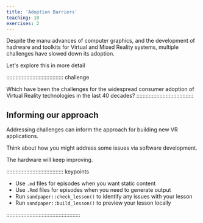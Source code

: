 ```yaml
---
title: 'Adoption Barriers'
teaching: 10
exercises: 2
---
```



Despite the manu advances of computer graphics, and
the development of hadrware and toolkits for Virtual and Mixed Reality systems, 
multiple challenges have slowed down its adoption.

Let's explore this in more detail

::::::::::::::::::::::::::::::::::::: challenge

Which have been the challenges for the widespread consumer adoption of Virtual Reality technologies in the last 40 decades?
::::::::::::::::::::::::::::::::::::: 

## Informing our approach
Addressing challenges can inform the approach for building new VR  applications.

Think about how you might address some issues via software development.

The hardware will keep improving.

::::::::::::::::::::::::::::::::::::: keypoints 

- Use `.md` files for episodes when you want static content
- Use `.Rmd` files for episodes when you need to generate output
- Run `sandpaper::check_lesson()` to identify any issues with your lesson
- Run `sandpaper::build_lesson()` to preview your lesson locally

::::::::::::::::::::::::::::::::::::::::::::::::


